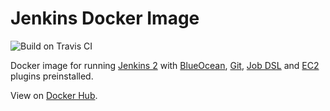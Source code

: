 # Jenkins Docker Image

![Build on Travis CI][travis-ci]

Docker image for running [Jenkins 2][jenkins2] with [BlueOcean][blue-ocean],
[Git][git], [Job DSL][job-dsl] and [EC2][ec2] plugins preinstalled.

View on [Docker Hub][docker-hub].

[travis-ci]: https://travis-ci.org/superwatermelon/docker-jenkins.svg?branch=master
[jenkins2]: https://jenkins.io/2.0
[blue-ocean]: https://jenkins.io/projects/blueocean
[git]: https://wiki.jenkins-ci.org/display/JENKINS/Git+Plugin
[job-dsl]: https://wiki.jenkins-ci.org/display/JENKINS/Job+DSL+Plugin
[ec2]: https://wiki.jenkins-ci.org/display/JENKINS/Amazon+EC2+Plugin
[docker-hub]: https://hub.docker.com/r/superwatermelon/jenkins
